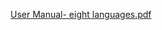 [User Manual- eight languages.pdf](https://github.com/user-attachments/files/19006421/User.Manual-.eight.languages.pdf)
